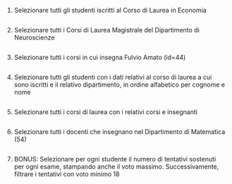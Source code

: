 1. Selezionare tutti gli studenti iscritti al Corso di Laurea in Economia

```sql

```

2. Selezionare tutti i Corsi di Laurea Magistrale del Dipartimento di
   Neuroscienze

```sql

```

3. Selezionare tutti i corsi in cui insegna Fulvio Amato (id=44)

```sql

```

4. Selezionare tutti gli studenti con i dati relativi al corso di laurea a cui
   sono iscritti e il relativo dipartimento, in ordine alfabetico per cognome e
   nome

```sql

```

5. Selezionare tutti i corsi di laurea con i relativi corsi e insegnanti

```sql

```

6. Selezionare tutti i docenti che insegnano nel Dipartimento di
   Matematica (54)

```sql

```

7. BONUS: Selezionare per ogni studente il numero di tentativi sostenuti
   per ogni esame, stampando anche il voto massimo. Successivamente,
   filtrare i tentativi con voto minimo 18

```sql

```
